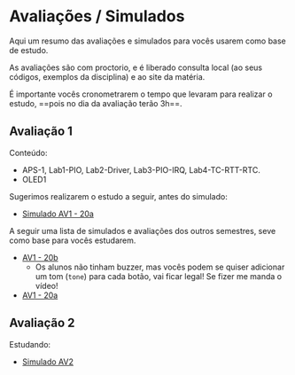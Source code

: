 # Avaliações / Simulados

Aqui um resumo das avaliações e simulados para vocês usarem
como base de estudo.

As avaliações são com proctorio, e é liberado consulta 
local (ao seus códigos, exemplos da disciplina) e ao 
site da matéria.

É importante vocês cronometrarem o tempo que levaram para 
realizar o estudo, ==pois no dia da avaliação terão 3h==.


## Avaliação 1 

Conteúdo: 

- APS-1, Lab1-PIO, Lab2-Driver, Lab3-PIO-IRQ, Lab4-TC-RTT-RTC.
- OLED1

Sugerimos realizarem o estudo a seguir, antes do simulado:

- [Simulado AV1 - 20a](https://github.com/Insper/AV1-Embarcados-Simulado)

A seguir uma lista de simulados e avaliações dos outros semestres,
seve como base para vocês estudarem. 

- [AV1 - 20b](/ComputacaoEmbarcada/20b/AV1)
    - Os alunos não tinham buzzer, mas vocês podem se quiser adicionar um tom (`tone`) para cada botão, vai ficar legal! Se fizer me manda o vídeo!
- [AV1 - 20a](https://github.com/Insper/2020a-AV1-Embarcados)

## Avaliação 2

Estudando:

- [Simulado AV2](https://github.com/Insper/AV2-Embarcados-Simulado)

